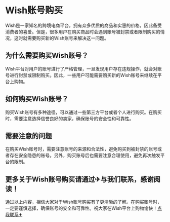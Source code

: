 # Wish账号购买

Wish是一家知名的跨境电商平台，拥有众多优质的商品和实惠的价格，因此备受消费者的喜爱。但是，很多用户在购买商品时会遇到账号被封禁或者限制购买的情况，这时就需要购买新的Wish账号来解决这一问题。

## 为什么需要购买Wish账号？

Wish平台对用户的账号进行了严格管理，一旦发现用户存在违规操作，就会对账号进行封禁或限制购买。因此，一些用户可能需要购买新的Wish账号来继续在平台上购物。

## 如何购买Wish账号？

购买Wish账号有多种途径，可以通过一些第三方平台或者个人进行购买。在购买时，需要注意选择信誉良好的卖家，确保账号的安全性和可靠性。

## 需要注意的问题

在购买Wish账号时，需要注意账号的来源和合法性，避免购买到被封禁的账号或者存在安全隐患的账号。另外，购买账号后也需要注意合理使用，避免再次触发平台的限制。

## 更多关于Wish账号购买请通过✈与我们联系，感谢阅读！

通过以上内容，相信大家对于Wish账号购买有了更清晰的了解。在购买账号时，一定要谨慎选择，确保账号的安全和可靠性。祝大家在Wish平台上购物愉快！[点我联系✈](https://app.G208.com)